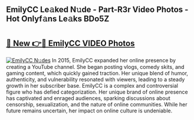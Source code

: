 ## EmilyCC Le𝚊ked N𝚞de - Part-R3r Video Photos - Hot Onlyf𝚊ns Le𝚊ks BDo5Z

# <h2><a href="http://ab44180.deff.icu/?id=EmilyCC">🔗 New 👉🔴 EmilyCC VIDEO Photos</a></h2>

[![EmilyCC N𝚞des](https://i.imgur.com/rIISA9y.gif)](http://ab44180.deff.icu/?id=EmilyCC)
In 2015, EmilyCC expanded her online presence by creating a YouTube channel. She began posting vlogs, comedy skits, and gaming content, which quickly gained traction. Her unique blend of humor, authenticity, and vulnerability resonated with viewers, leading to a steady growth in her subscriber base. EmilyCC is a complex and controversial figure who has defied categorization. Her unique brand of online presence has captivated and enraged audiences, sparking discussions about censorship, sexualization, and the nature of online communities. While her future remains uncertain, her impact on online culture is undeniable.
